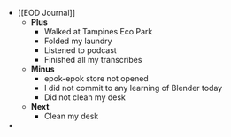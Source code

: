 - [[EOD Journal]]
	- **Plus**
		- Walked at Tampines Eco Park
		- Folded my laundry
		- Listened to podcast
		- Finished all my transcribes
	- **Minus**
		- epok-epok store not opened
		- I did not commit to any learning of Blender today
		- Did not clean my desk
	- **Next**
		- Clean my desk
-